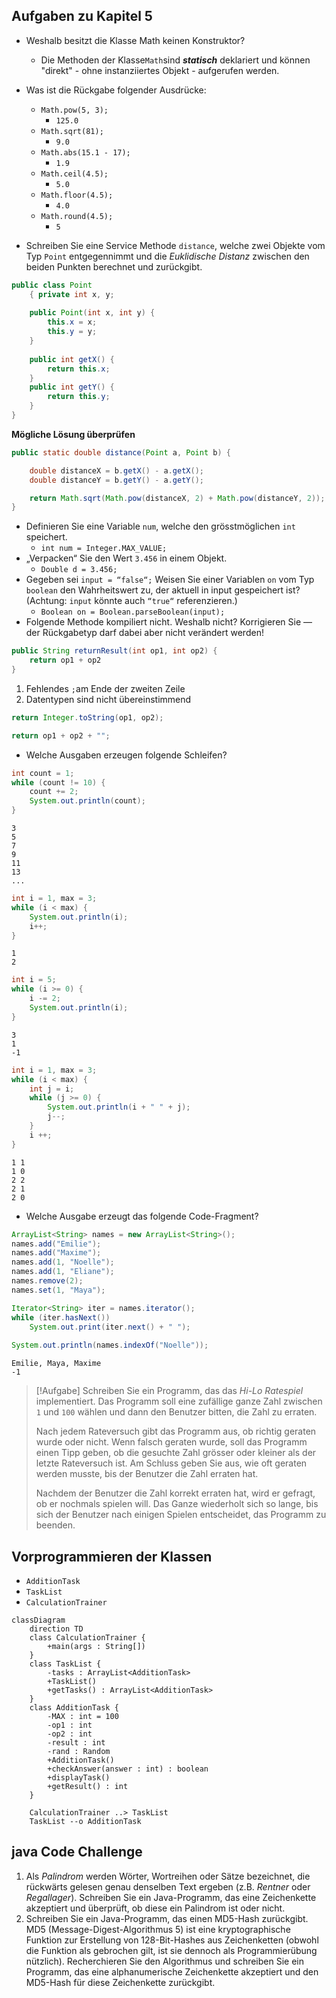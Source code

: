 ## Aufgaben zu Kapitel 5

- Weshalb besitzt die Klasse Math keinen Konstruktor?
	- Die Methoden der Klasse`Math`sind ***statisch*** deklariert und können "direkt" - ohne instanziiertes Objekt - aufgerufen werden.
- Was ist die Rückgabe folgender Ausdrücke:
	- `Math.pow(5, 3);`
		- `125.0`
	- `Math.sqrt(81);`
		- `9.0`
	- `Math.abs(15.1 - 17);`
		- `1.9`
	- `Math.ceil(4.5);`
		- `5.0`
	- `Math.floor(4.5);`
		- `4.0`
	- `Math.round(4.5);`
		- `5`

- Schreiben Sie eine Service Methode `distance`, welche zwei Objekte vom Typ `Point` entgegennimmt und die *Euklidische Distanz* zwischen den beiden Punkten berechnet und zurückgibt.

```java
public class Point
	{ private int x, y;
	
	public Point(int x, int y) {
		this.x = x;
		this.y = y;
	}
	
	public int getX() {
		return this.x;
	}
	public int getY() {
		return this.y;
	}
}
```

**Mögliche Lösung überprüfen**
```java
public static double distance(Point a, Point b) {

	double distanceX = b.getX() - a.getX();
	double distanceY = b.getY() - a.getY();

	return Math.sqrt(Math.pow(distanceX, 2) + Math.pow(distanceY, 2));
}
```


- Definieren Sie eine Variable `num`, welche den grösstmöglichen `int` speichert.
	- `int num = Integer.MAX_VALUE;`
- „Verpacken“ Sie den Wert `3.456` in einem Objekt.
	- `Double d = 3.456;`
- Gegeben sei `input = “false“;` Weisen Sie einer Variablen `on` vom Typ `boolean` den Wahrheitswert zu, der aktuell in input gespeichert ist? (Achtung: `input` könnte auch `“true“` referenzieren.)
	- `Boolean on = Boolean.parseBoolean(input);`
- Folgende Methode kompiliert nicht. Weshalb nicht? Korrigieren Sie — der Rückgabetyp darf dabei aber nicht verändert werden!

```java
public String returnResult(int op1, int op2) {
	return op1 + op2
}
```

1. Fehlendes `;`am Ende der zweiten Zeile
2. Datentypen sind nicht übereinstimmend

```java
return Integer.toString(op1, op2);
```

```java
return op1 + op2 + "";
```

- Welche Ausgaben erzeugen folgende Schleifen?

```java
int count = 1;
while (count != 10) {
	count += 2;
	System.out.println(count);
}
```

```text
3
5
7
9
11
13
...
```

```java
int i = 1, max = 3;
while (i < max) {
	System.out.println(i);
	i++;
}
```

```text
1
2
```

```java
int i = 5;
while (i >= 0) {
	i -= 2;
	System.out.println(i);
}
```

```text
3
1
-1
```

```java
int i = 1, max = 3;
while (i < max) {
	int j = i;
	while (j >= 0) {
		System.out.println(i + " " + j);
		j--;
	}
	i ++;
}
```

```text
1 1
1 0
2 2
2 1
2 0
```

- Welche Ausgabe erzeugt das folgende Code-Fragment?

```java
ArrayList<String> names = new ArrayList<String>();
names.add("Emilie");
names.add("Maxime");
names.add(1, "Noelle");
names.add(1, "Eliane");
names.remove(2);
names.set(1, "Maya");

Iterator<String> iter = names.iterator();
while (iter.hasNext())
	System.out.print(iter.next() + " ");
	
System.out.println(names.indexOf("Noelle"));
```

```text
Emilie, Maya, Maxime
-1
```

> [!Aufgabe]
> Schreiben Sie ein Programm, das das _Hi-Lo Ratespiel_ implementiert. Das Programm soll eine zufällige ganze Zahl zwischen `1` und `100` wählen und dann den Benutzer bitten, die Zahl zu erraten.
> 
> Nach jedem Rateversuch gibt das Programm aus, ob richtig geraten wurde oder nicht. Wenn falsch geraten wurde, soll das Programm einen Tipp geben, ob die gesuchte Zahl grösser oder kleiner als der letzte Rateversuch ist. Am Schluss geben Sie aus, wie oft geraten werden musste, bis der Benutzer die Zahl erraten hat.
> 
> Nachdem der Benutzer die Zahl korrekt erraten hat, wird er gefragt, ob er nochmals spielen will. Das Ganze wiederholt sich so lange, bis sich der Benutzer nach einigen Spielen entscheidet, das Programm zu beenden.


## Vorprogrammieren der Klassen

- `AdditionTask`
- `TaskList`
- `CalculationTrainer`

```mermaid
classDiagram
	direction TD
    class CalculationTrainer {
        +main(args : String[])
    }
    class TaskList {
        -tasks : ArrayList<AdditionTask>
        +TaskList()
        +getTasks() : ArrayList<AdditionTask>
    }
    class AdditionTask {
        -MAX : int = 100
        -op1 : int
        -op2 : int
        -result : int
        -rand : Random
        +AdditionTask()
        +checkAnswer(answer : int) : boolean
        +displayTask()
        +getResult() : int
    }

    CalculationTrainer ..> TaskList
    TaskList --o AdditionTask
```



## java Code Challenge

1. Als _Palindrom_ werden Wörter, Wortreihen oder Sätze bezeichnet, die rückwärts gelesen genau denselben Text ergeben (z.B. _Rentner_ oder _Regallager_). Schreiben Sie ein Java-Programm, das eine Zeichenkette akzeptiert und überprüft, ob diese ein Palindrom ist oder nicht.
2. Schreiben Sie ein Java-Programm, das einen MD5-Hash zurückgibt. MD5 (Message-Digest-Algorithmus 5) ist eine kryptographische Funktion zur Erstellung von 128-Bit-Hashes aus Zeichenketten (obwohl die Funktion als gebrochen gilt, ist sie dennoch als Programmierübung nützlich). Recherchieren Sie den Algorithmus und schreiben Sie ein Programm, das eine alphanumerische Zeichenkette akzeptiert und den MD5-Hash für diese Zeichenkette zurückgibt.




